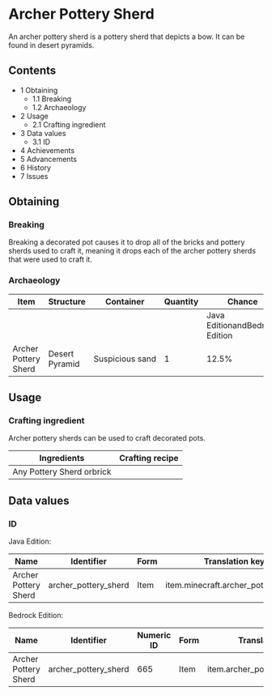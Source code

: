 # Archer Pottery Sherd
An archer pottery sherd is a pottery sherd that depicts a bow. It can be found in desert pyramids.

## Contents
- 1 Obtaining
	- 1.1 Breaking
	- 1.2 Archaeology
- 2 Usage
	- 2.1 Crafting ingredient
- 3 Data values
	- 3.1 ID
- 4 Achievements
- 5 Advancements
- 6 History
- 7 Issues

## Obtaining
### Breaking
Breaking a decorated pot causes it to drop all of the bricks and pottery sherds used to craft it, meaning it drops each of the archer pottery sherds that were used to craft it.

### Archaeology
| Item                 | Structure      | Container       | Quantity | Chance                         |
|----------------------|----------------|-----------------|----------|--------------------------------|
|                      |                |                 |          | Java EditionandBedrock Edition |
| Archer Pottery Sherd | Desert Pyramid | Suspicious sand | 1        | 12.5%                          |

## Usage
### Crafting ingredient
Archer pottery sherds can be used to craft decorated pots.

| Ingredients               | Crafting recipe |
|---------------------------|-----------------|
| Any Pottery Sherd orbrick |                 |

## Data values
### ID
Java Edition:

| Name                 | Identifier           | Form | Translation key                     |
|----------------------|----------------------|------|-------------------------------------|
| Archer Pottery Sherd | archer_pottery_sherd | Item | item.minecraft.archer_pottery_sherd |

Bedrock Edition:

| Name                 | Identifier           | Numeric ID | Form | Translation key                |
|----------------------|----------------------|------------|------|--------------------------------|
| Archer Pottery Sherd | archer_pottery_sherd | 665        | Item | item.archer_pottery_sherd.name |


